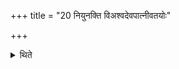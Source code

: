 +++
title = "20 नियुनक्ति विअश्वदेवपात्नीवतयोः"

+++

<details><summary>थिते</summary>

20. He uses (the other verses addressed to Indra) for the Vaiśvadeva and Pātnīvata scoops. 
</details>
